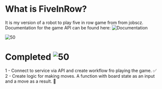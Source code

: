 # What is FiveInRow?
It is my version of a robot to play five in row game from from jobscz. Documentation for the game API can be found here: ![Documentation](https://piskvorky.jobs.cz/api/doc)

![50](https://progress-bar.dev/50/)

# Completed ![50](https://progress-bar.dev/50/)</br>
 1 - Connect to service via API and create workflow fro playing the game. ✅</br>
 2 - Create logic for making moves. A function with board state as an input and a move as a result. 🔲</br>
